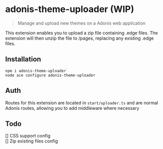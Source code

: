 # adonis-theme-uploader (WIP)
> Manage and upload new themes on a Adonis web application

This extension enables you to upload a zip file containing .edge files. 
The extension will then unzip the file to /pages, replacing any existing .edge files.

## Installation

```
npm i adonis-theme-uploader
node ace configure adonis-theme-uploader
```

## Auth

Routes for this extension are located in ``start/uploader.ts`` and are normal Adonis routes, allowing you to add middleware where necessary

## Todo

[] CSS support config  
[] Zip existing files config  

[npm-image]: https://img.shields.io/npm/v/extension.svg?style=for-the-badge&logo=npm
[npm-url]: https://npmjs.org/package/extension "npm"

[license-image]: https://img.shields.io/npm/l/extension?color=blueviolet&style=for-the-badge
[license-url]: LICENSE.md "license"

[typescript-image]: https://img.shields.io/badge/Typescript-294E80.svg?style=for-the-badge&logo=typescript
[typescript-url]:  "typescript"
